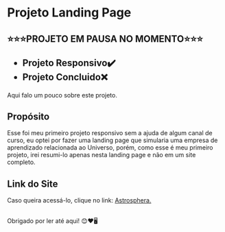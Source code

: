 <h1>Projeto Landing Page</h1>

## ⭐⭐⭐PROJETO EM PAUSA NO MOMENTO⭐⭐⭐ <p> <ul> <li>Projeto Responsivo✔️ </li> <li>Projeto Concluido❌</li> </ul></p>

<p>Aqui falo um pouco sobre este projeto.</p>

## Propósito
<p>Esse foi meu primeiro projeto responsivo sem a ajuda de algum canal de curso, eu optei por fazer uma landing page que simularia uma empresa de aprendizado relacionada ao Universo, porém, como esse é meu primeiro projeto, irei resumi-lo apenas nesta landing page e não em um site completo.</p>

## Link do Site
<p>Caso queira acessá-lo, clique no link: <a href="https://vitorarevalo.github.io/projeto-landing-page/">Astrosphera.</a></p>

##
<p>Obrigado por ler até aqui! 😊❤️🖥️</p>
